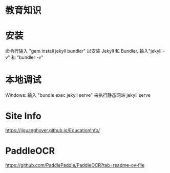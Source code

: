 # 教育知识
# 安装
 命令行输入 "gem install jekyll bundler" 以安装 Jekyll 和 Bundler,
 输入"jekyll -v" 和 "bundler -v" 
# 本地调试
 Windows: 输入 "bundle exec jekyll serve" 来执行静态网站
 jekyll serve
# Site Info
 https://jiguanghover.github.io/EducationInfo/
# PaddleOCR
 https://github.com/PaddlePaddle/PaddleOCR?tab=readme-ov-file
